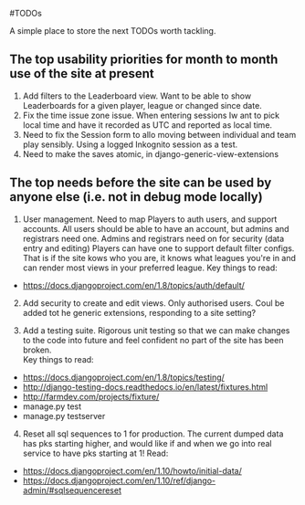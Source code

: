 #TODOs

A simple place to store the next TODOs worth tackling. 

## The top usability priorities for month to month use of the site at present

1. Add filters to the Leaderboard view. Want to be able to show Leaderboards for a given player, league or changed since date.
2. Fix the time issue zone issue. When entering sessions Iw ant to pick local time and have it recorded as UTC and reported as local time. 
3. Need to fix the Session form to allo moving between individual and team play sensibly. Using a logged Inkognito session as a test.
4. Need to make the saves atomic, in django-generic-view-extensions

## The top needs before the site can be used by anyone else (i.e. not in debug mode locally)

1. User management. Need to map Players to auth users, and support accounts. 
All users should be able to have an account, but admins and registrars need one.
Admins and registrars need on for security (data entry and editing)
Players can have one to support default filter configs. That is if the 
site kows who you are, it knows what leagues you're in and can render most views 
in your preferred league.
Key things to read:
* https://docs.djangoproject.com/en/1.8/topics/auth/default/

2. Add security to create and edit views. Only authorised users. Coul be added tot he generic extensions, 
responding to a site setting?

3. Add a testing suite. Rigorous unit testing so that we can make changes to the code into future and feel 
confident no part of the site has been broken.  
Key things to read: 
* https://docs.djangoproject.com/en/1.8/topics/testing/
* http://django-testing-docs.readthedocs.io/en/latest/fixtures.html
* http://farmdev.com/projects/fixture/
* manage.py test
* manage.py testserver

4. Reset all sql sequences to 1 for production.
The current dumped data has pks starting higher, and would like if and when we go into real service to have pks starting at 1!
Read: 
* https://docs.djangoproject.com/en/1.10/howto/initial-data/
* https://docs.djangoproject.com/en/1.10/ref/django-admin/#sqlsequencereset
